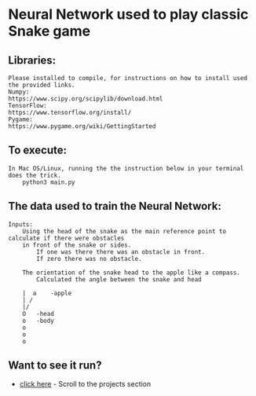# Neural Network used to play classic Snake game

## Libraries:
    Please installed to compile, for instructions on how to install used the provided links.
    Numpy:
    https://www.scipy.org/scipylib/download.html
    TensorFlow:
    https://www.tensorflow.org/install/
    Pygame:
    https://www.pygame.org/wiki/GettingStarted
## To execute:
    In Mac OS/Linux, running the the instruction below in your terminal does the trick. 
        python3 main.py
## The data used to train the Neural Network:
    Inputs:
        Using the head of the snake as the main reference point to calculate if there were obstacles 
        in front of the snake or sides.
            If one was there there was an obstacle in front.
            If zero there was no obstacle.
            
        The orientation of the snake head to the apple like a compass.
            Calculated the angle between the snake and head
        
        |  a    -apple
        | /
        |/
        O   -head
        o   -body
        o
        o
        o

## Want to see it run?
* [click here](aaguirre.io) - Scroll to the projects section

    








